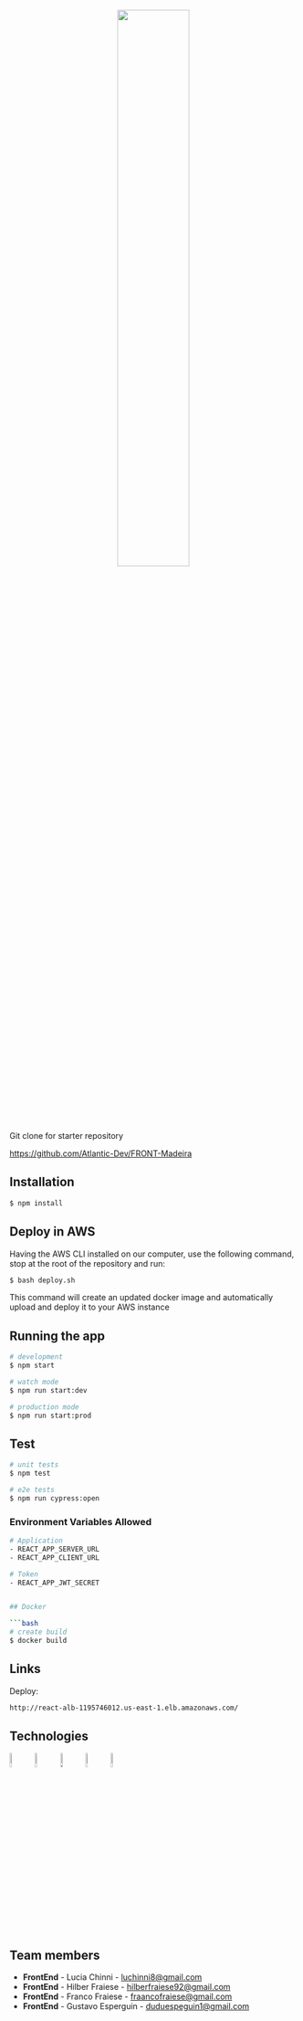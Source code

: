 <p align="center">
<code>
<img width="50%"heigth="50%" src="https://res.cloudinary.com/db0jqczp4/image/upload/v1663529605/Banner.45044716e3473aa288dd_wei4gu.png">
</code>
</p>

Git clone for starter repository

https://github.com/Atlantic-Dev/FRONT-Madeira


## Installation

```bash
$ npm install
```

## Deploy in AWS
Having the AWS CLI installed on our computer, use the following command, stop at the root of the repository and run:

```bash
$ bash deploy.sh
```

This command will create an updated docker image and automatically upload and deploy it to your AWS instance


## Running the app

```bash
# development
$ npm start

# watch mode
$ npm run start:dev

# production mode
$ npm run start:prod
```

## Test

```bash
# unit tests
$ npm test

# e2e tests
$ npm run cypress:open
```

### Environment Variables Allowed

```bash
# Application
- REACT_APP_SERVER_URL
- REACT_APP_CLIENT_URL

# Token
- REACT_APP_JWT_SECRET


## Docker

```bash
# create build
$ docker build

```

## Links

Deploy:

```bash
http://react-alb-1195746012.us-east-1.elb.amazonaws.com/
```

## Technologies
  <a href="https://es.reactjs.org/" target="blank"><img src="https://res.cloudinary.com/db0jqczp4/image/upload/v1663567530/react_fxhhhe.png" width=8% alt="React Logo" /></a> 
  <a href="https://es.redux.js.org/" target="blank"><img src="https://res.cloudinary.com/db0jqczp4/image/upload/v1663567530/redux_whribl.png" width=8% alt="Redux Logo" /></a>
  <a href="https://aws.amazon.com/es/" target="blank"><img src="https://res.cloudinary.com/db0jqczp4/image/upload/v1663554113/aws_tdfzqq.png" width=8% alt="AWS Logo" /></a>
  <a href="https://www.docker.com/" target="blank"><img src="https://res.cloudinary.com/db0jqczp4/image/upload/v1663554113/docker_zq7kse.png" width=8% alt="Docker Logo" top="50px"/></a>
  <a href="https://www.cypress.io/" target="blank"><img src="https://res.cloudinary.com/db0jqczp4/image/upload/v1663568302/cypress_qwynvy.png" width=8% alt="Cypress Logo" /></a>
## Team members

- **FrontEnd** - Lucia Chinni - luchinni8@gmail.com
- **FrontEnd** - Hilber Fraiese - hilberfraiese92@gmail.com
- **FrontEnd** - Franco Fraiese - fraancofraiese@gmail.com
- **FrontEnd** - Gustavo Esperguin - duduespeguin1@gmail.com
